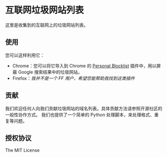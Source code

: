 # 互联网垃圾网站列表

这里是收集到的互联网上的垃圾网站列表。

## 使用
您可以这样利用它：
* Chrome：您可以将它导入到 Chrome 的 [Personal Blocklist](https://chrome.google.com/webstore/detail/nolijncfnkgaikbjbdaogikpmpbdcdef) 插件中，用以屏蔽 Google 搜索结果中的垃圾网站。
* Firefox：*我并不是一个 FF 用户，希望您能帮助我找到这类插件*

## 贡献

我们欢迎任何人向我们贡献垃圾网站的域名列表。具体贡献方法请参照开源社区的一般性协作方式。
我们也提供了一个简单的 Python 处理脚本，来处理格式、重复等问题。

## 授权协议

The MIT License 
